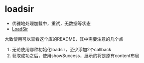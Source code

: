 # loadsir

 - 优雅地处理加载中，重试，无数据等状态
 - [LoadSir](https://github.com/KingJA/LoadSir)
 
 大致使用可以查看这个库的README，其中需要注意的几个点
 
1. 无论使用哪种初始化loadsir，至少添加2个callback
2. 获取成功之后，使用showSuccess，展示的将是原有content布局